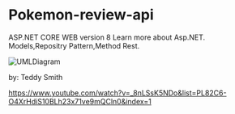 # Pokemon-review-api
ASP.NET CORE WEB version 8 
Learn more about Asp.NET.
Models,Repositry Pattern,Method Rest.


![UMLDiagram](https://github.com/user-attachments/assets/5d15e1ce-245c-4a1e-9eca-96a7b962ff6c)

by: Teddy Smith


https://www.youtube.com/watch?v=_8nLSsK5NDo&list=PL82C6-O4XrHdiS10BLh23x71ve9mQCln0&index=1
